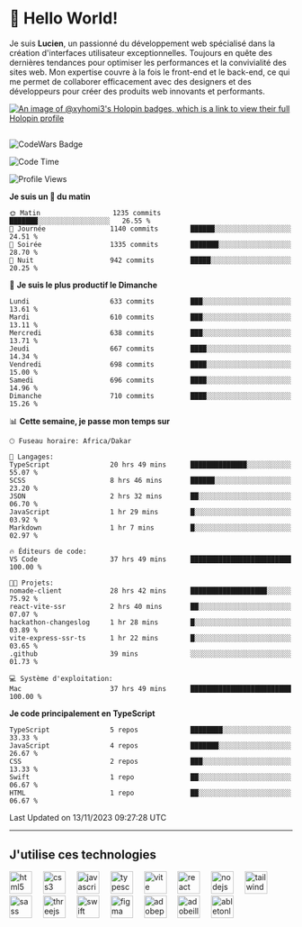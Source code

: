 # 👋 Hello World!

Je suis **Lucien**, un passionné du développement web spécialisé dans la création d'interfaces utilisateur exceptionnelles. Toujours en quête des dernières tendances pour optimiser les performances et la convivialité des sites web. Mon expertise couvre à la fois le front-end et le back-end, ce qui me permet de collaborer efficacement avec des designers et des développeurs pour créer des produits web innovants et performants.

[![An image of @xyhomi3's Holopin badges, which is a link to view their full Holopin profile](https://holopin.me/xyhomi3)](https://holopin.io/@xyhomi3)

##

![CodeWars Badge](https://www.codewars.com/users/xyhomi3/badges/small)

<!--START_SECTION:waka-->
![Code Time](http://img.shields.io/badge/Code%20Time-235%20hrs%2054%20mins-blue)

![Profile Views](http://img.shields.io/badge/Vues%20du%20profil-21-blue)

**Je suis un 🐤 du matin** 

```text
🌞 Matin                  1235 commits        ███████░░░░░░░░░░░░░░░░░░   26.55 % 
🌆 Journée                1140 commits        ██████░░░░░░░░░░░░░░░░░░░   24.51 % 
🌃 Soirée                 1335 commits        ███████░░░░░░░░░░░░░░░░░░   28.70 % 
🌙 Nuit                   942 commits         █████░░░░░░░░░░░░░░░░░░░░   20.25 % 
```
📅 **Je suis le plus productif le Dimanche** 

```text
Lundi                    633 commits         ███░░░░░░░░░░░░░░░░░░░░░░   13.61 % 
Mardi                    610 commits         ███░░░░░░░░░░░░░░░░░░░░░░   13.11 % 
Mercredi                 638 commits         ███░░░░░░░░░░░░░░░░░░░░░░   13.71 % 
Jeudi                    667 commits         ████░░░░░░░░░░░░░░░░░░░░░   14.34 % 
Vendredi                 698 commits         ████░░░░░░░░░░░░░░░░░░░░░   15.00 % 
Samedi                   696 commits         ████░░░░░░░░░░░░░░░░░░░░░   14.96 % 
Dimanche                 710 commits         ████░░░░░░░░░░░░░░░░░░░░░   15.26 % 
```


📊 **Cette semaine, je passe mon temps sur** 

```text
🕑︎ Fuseau horaire: Africa/Dakar

💬 Langages: 
TypeScript               20 hrs 49 mins      ██████████████░░░░░░░░░░░   55.07 % 
SCSS                     8 hrs 46 mins       ██████░░░░░░░░░░░░░░░░░░░   23.20 % 
JSON                     2 hrs 32 mins       ██░░░░░░░░░░░░░░░░░░░░░░░   06.70 % 
JavaScript               1 hr 29 mins        █░░░░░░░░░░░░░░░░░░░░░░░░   03.92 % 
Markdown                 1 hr 7 mins         █░░░░░░░░░░░░░░░░░░░░░░░░   02.97 % 

🔥 Éditeurs de code: 
VS Code                  37 hrs 49 mins      █████████████████████████   100.00 % 

🐱‍💻 Projets: 
nomade-client            28 hrs 42 mins      ███████████████████░░░░░░   75.92 % 
react-vite-ssr           2 hrs 40 mins       ██░░░░░░░░░░░░░░░░░░░░░░░   07.07 % 
hackathon-changeslog     1 hr 28 mins        █░░░░░░░░░░░░░░░░░░░░░░░░   03.89 % 
vite-express-ssr-ts      1 hr 22 mins        █░░░░░░░░░░░░░░░░░░░░░░░░   03.65 % 
.github                  39 mins             ░░░░░░░░░░░░░░░░░░░░░░░░░   01.73 % 

💻 Système d'exploitation: 
Mac                      37 hrs 49 mins      █████████████████████████   100.00 % 
```

**Je code principalement en TypeScript** 

```text
TypeScript               5 repos             ████████░░░░░░░░░░░░░░░░░   33.33 % 
JavaScript               4 repos             ███████░░░░░░░░░░░░░░░░░░   26.67 % 
CSS                      2 repos             ███░░░░░░░░░░░░░░░░░░░░░░   13.33 % 
Swift                    1 repo              ██░░░░░░░░░░░░░░░░░░░░░░░   06.67 % 
HTML                     1 repo              ██░░░░░░░░░░░░░░░░░░░░░░░   06.67 % 
```




 Last Updated on 13/11/2023 09:27:28 UTC
<!--END_SECTION:waka-->
---

## J'utilise ces technologies

<div align="left">
  <img src="https://skillicons.dev/icons?i=html" height="40" alt="html5 logo"  />
  <img width="12" />
  <img src="https://skillicons.dev/icons?i=css" height="40" alt="css3 logo"  />
  <img width="12" />
  <img src="https://skillicons.dev/icons?i=js" height="40" alt="javascript logo"  />
  <img width="12" />
  <img src="https://skillicons.dev/icons?i=ts" height="40" alt="typescript logo"  />
  <img width="12" />
  <img src="https://skillicons.dev/icons?i=vite" height="40" alt="vite logo"  />
  <img width="12" />
  <img src="https://skillicons.dev/icons?i=react" height="40" alt="react logo"  />
  <img width="12" />
  <img src="https://cdn.jsdelivr.net/gh/devicons/devicon/icons/nodejs/nodejs-original.svg" height="40" alt="nodejs logo"  />
  <img width="12" />
  <img src="https://skillicons.dev/icons?i=tailwind" height="40" alt="tailwindcss logo"  />
  <img width="12" />
  <img src="https://skillicons.dev/icons?i=sass" height="40" alt="sass logo"  />
  <img width="12" />
  <img src="https://skillicons.dev/icons?i=threejs" height="40" alt="threejs logo"  />
  <img width="12" />
  <img src="https://skillicons.dev/icons?i=swift" height="40" alt="swift logo"  />
  <img width="12" />
  <img src="https://skillicons.dev/icons?i=figma" height="40" alt="figma logo"  />
  <img width="12" />
  <img src="https://skillicons.dev/icons?i=ps" height="40" alt="adobephotoshop logo"  />
  <img width="12" />
  <img src="https://skillicons.dev/icons?i=ai" height="40" alt="adobeillustrator logo"  />
  <img width="12" />
  <img src="https://skillicons.dev/icons?i=ableton" height="40" alt="abletonlive logo"  />
</div>




